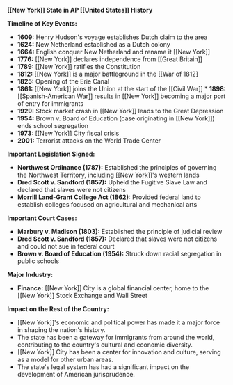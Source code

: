 **[[New York]] State in AP [[United States]] History**

**Timeline of Key Events:**

* **1609:** Henry Hudson's voyage establishes Dutch claim to the area
* **1624:** New Netherland established as a Dutch colony
* **1664:** English conquer New Netherland and rename it [[New York]]
* **1776:** [[New York]] declares independence from [[Great Britain]]
* **1789:** [[New York]] ratifies the Constitution
* **1812:** [[New York]] is a major battleground in the [[War of 1812]
* **1825:** Opening of the Erie Canal
* **1861:** [[New York]] joins the Union at the start of the [[Civil War]] * **1898:** [[Spanish-American War]] results in [[New York]] becoming a major port of entry for immigrants
* **1929:** Stock market crash in [[New York]] leads to the Great Depression
* **1954:** Brown v. Board of Education (case originating in [[New York]]) ends school segregation
* **1973:** [[New York]] City fiscal crisis
* **2001:** Terrorist attacks on the World Trade Center

**Important Legislation Signed:**

* **Northwest Ordinance (1787):** Established the principles of governing the Northwest Territory, including [[New York]]'s western lands
* **Dred Scott v. Sandford (1857):** Upheld the Fugitive Slave Law and declared that slaves were not citizens
* **Morrill Land-Grant College Act (1862):** Provided federal land to establish colleges focused on agricultural and mechanical arts

**Important Court Cases:**

* **Marbury v. Madison (1803):** Established the principle of judicial review
* **Dred Scott v. Sandford (1857):** Declared that slaves were not citizens and could not sue in federal court
* **Brown v. Board of Education (1954):** Struck down racial segregation in public schools

**Major Industry:**

* **Finance:** [[New York]] City is a global financial center, home to the [[New York]] Stock Exchange and Wall Street

**Impact on the Rest of the Country:**

* [[New York]]'s economic and political power has made it a major force in shaping the nation's history.
* The state has been a gateway for immigrants from around the world, contributing to the country's cultural and economic diversity.
* [[New York]] City has been a center for innovation and culture, serving as a model for other urban areas.
* The state's legal system has had a significant impact on the development of American jurisprudence.